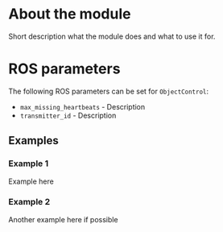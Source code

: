 # About the module
Short description what the module does and what to use it for.

# ROS parameters
The following ROS parameters can be set for `ObjectControl`:
- `max_missing_heartbeats` - Description
- `transmitter_id` - Description


## Examples
### Example 1
Example here


### Example 2
Another example here if possible